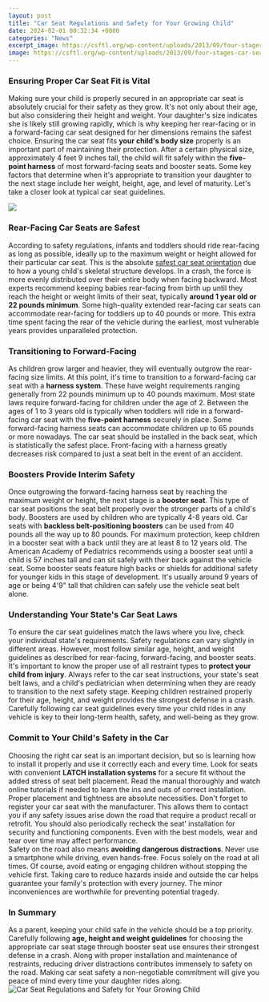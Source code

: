 ```yaml
---
layout: post
title: "Car Seat Regulations and Safety for Your Growing Child"
date: 2024-02-01 00:32:34 +0000
categories: "News"
excerpt_image: https://csftl.org/wp-content/uploads/2013/09/four-stages-car-seat-safety-1536x1097.jpg
image: https://csftl.org/wp-content/uploads/2013/09/four-stages-car-seat-safety-1536x1097.jpg
---
```


### Ensuring Proper Car Seat Fit is Vital
Making sure your child is properly secured in an appropriate car seat is absolutely crucial for their safety as they grow. It's not only about their age, but also considering their height and weight. Your daughter's size indicates she is likely still growing rapidly, which is why keeping her rear-facing or in a forward-facing car seat designed for her dimensions remains the safest choice. 
Ensuring the car seat fits **your child's body size** properly is an important part of maintaining their protection. After a certain physical size, approximately 4 feet 9 inches tall, the child will fit safely within the **five-point harness** of most forward-facing seats and booster seats. Some key factors that determine when it's appropriate to transition your daughter to the next stage include her weight, height, age, and level of maturity. Let's take a closer look at typical car seat guidelines.

![](https://myboysandtheirtoys.com/wp-content/uploads/2013/04/Ages-and-Stages-of-Car-Seat-Usage.jpg)
### Rear-Facing Car Seats are Safest
According to safety regulations, infants and toddlers should ride rear-facing as long as possible, ideally up to the maximum weight or height allowed for their particular car seat. This is the absolute [safest car seat orientation](https://store.fi.io.vn/chihuahua-dad-daddy-owner-of-a-chihuahua-chihuahua-lover3736-t-shirt) due to how a young child's skeletal structure develops. In a crash, the force is more evenly distributed over their entire body when facing backward. 
Most experts recommend keeping babies rear-facing from birth up until they reach the height or weight limits of their seat, typically **around 1 year old or 22 pounds minimum**. Some high-quality extended rear-facing car seats can accommodate rear-facing for toddlers up to 40 pounds or more. This extra time spent facing the rear of the vehicle during the earliest, most vulnerable years provides unparalleled protection.
### Transitioning to Forward-Facing
As children grow larger and heavier, they will eventually outgrow the rear-facing size limits. At this point, it's time to transition to a forward-facing car seat with a **harness system**. These have weight requirements ranging generally from 22 pounds minimum up to 40 pounds maximum. Most state laws require forward-facing for children under the age of 2. 
Between the ages of 1 to 3 years old is typically when toddlers will ride in a forward-facing car seat with the **five-point harness** securely in place. Some forward-facing harness seats can accommodate children up to 65 pounds or more nowadays. The car seat should be installed in the back seat, which is statistically the safest place. Front-facing with a harness greatly decreases risk compared to just a seat belt in the event of an accident.
### Boosters Provide Interim Safety
Once outgrowing the forward-facing harness seat by reaching the maximum weight or height, the next stage is a **booster seat**. This type of car seat positions the seat belt properly over the stronger parts of a child's body. Boosters are used by children who are typically 4-8 years old. Car seats with **backless belt-positioning boosters** can be used from 40 pounds all the way up to 80 pounds.
For maximum protection, keep children in a booster seat with a back until they are at least 8 to 12 years old. The American Academy of Pediatrics recommends using a booster seat until a child is 57 inches tall and can sit safely with their back against the vehicle seat. Some booster seats feature high backs or shields for additional safety for younger kids in this stage of development. It's usually around 9 years of age or being 4'9" tall that children can safely use the vehicle seat belt alone.
### Understanding Your State's Car Seat Laws  
To ensure the car seat guidelines match the laws where you live, check your individual state's requirements. Safety regulations can vary slightly in different areas. However, most follow similar age, height, and weight guidelines as described for rear-facing, forward-facing, and booster seats. It's important to know the proper use of all restraint types to **protect your child from injury**.
Always refer to the car seat instructions, your state's seat belt laws, and a child's pediatrician when determining when they are ready to transition to the next safety stage. Keeping children restrained properly for their age, height, and weight provides the strongest defense in a crash. Carefully following car seat guidelines every time your child rides in any vehicle is key to their long-term health, safety, and well-being as they grow.
### Commit to Your Child's Safety in the Car
Choosing the right car seat is an important decision, but so is learning how to install it properly and use it correctly each and every time. Look for seats with convenient **LATCH installation systems** for a secure fit without the added stress of seat belt placement. Read the manual thoroughly and watch online tutorials if needed to learn the ins and outs of correct installation. Proper placement and tightness are absolute necessities.
Don't forget to register your car seat with the manufacturer. This allows them to contact you if any safety issues arise down the road that require a product recall or retrofit. You should also periodically recheck the seat' installation for security and functioning components. Even with the best models, wear and tear over time may affect performance.  
Safety on the road also means **avoiding dangerous distractions**. Never use a smartphone while driving, even hands-free. Focus solely on the road at all times. Of course, avoid eating or engaging children without stopping the vehicle first. Taking care to reduce hazards inside and outside the car helps guarantee your family's protection with every journey. The minor inconveniences are worthwhile for preventing potential tragedy.
### In Summary
As a parent, keeping your child safe in the vehicle should be a top priority. Carefully following **age, height and weight guidelines** for choosing the appropriate car seat stage through booster seat use ensures their strongest defense in a crash. Along with proper installation and maintenance of restraints, reducing driver distractions contributes immensely to safety on the road. Making car seat safety a non-negotiable commitment will give you peace of mind every time your daughter rides along.
![Car Seat Regulations and Safety for Your Growing Child](https://csftl.org/wp-content/uploads/2013/09/four-stages-car-seat-safety-1536x1097.jpg)